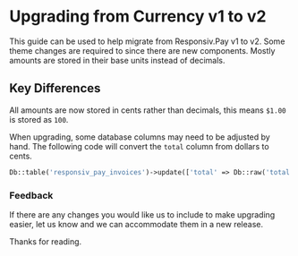 # Upgrading from Currency v1 to v2

This guide can be used to help migrate from Responsiv.Pay v1 to v2. Some theme changes are required to since there are new components. Mostly amounts are stored in their base units instead of decimals.

## Key Differences

All amounts are now stored in cents rather than decimals, this means `$1.00` is stored as `100`.

When upgrading, some database columns may need to be adjusted by hand. The following code will convert the `total` column from dollars to cents.

```php
Db::table('responsiv_pay_invoices')->update(['total' => Db::raw('total * 100')]);
```

### Feedback

If there are any changes you would like us to include to make upgrading easier, let us know and we can accommodate them in a new release.

Thanks for reading.
